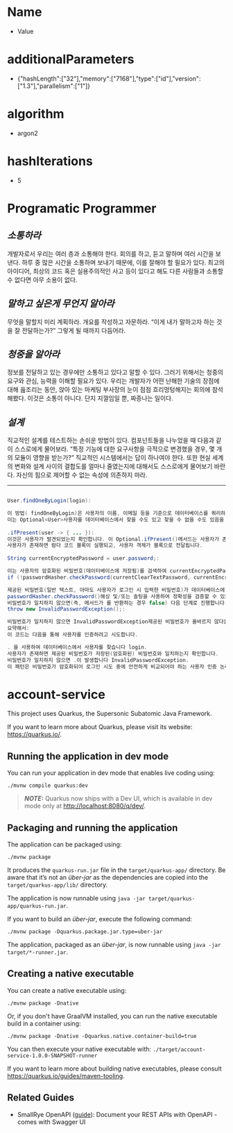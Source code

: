 
# Name	
- Value
# additionalParameters
- {"hashLength":["32"],"memory":["7168"],"type":["id"],"version":["1.3"],"parallelism":["1"]}
# algorithm	
- argon2
# hashIterations	
- 5











# Programatic Programmer

## _소통하라_
개발자로서 우리는 여러 층과 소통해야 한다. 회의를 하고, 듣고 말하며 여러 시간을 보낸다. 하루 중 많은 시간을 소통하며 보내기 때문에, 이를 잘해야 할 필요가 있다. 최고의 아이디어, 최상의 코드 혹은 실용주의적인 사고 등이 있다고 해도 다른 사람들과 소통할 수 없다면 아무 소용이 없다.

## _말하고 싶은게 무언지 알아라_
무엇을 말할지 미리 계획하라. 개요를 작성하고 자문하라. “이게 내가 말하고자 하는 것을 잘 전달하는가?” 그렇게 될 때까지 다듬어라.

## _청중을 알아라_
정보를 전달하고 있는 경우에만 소통하고 있다고 말할 수 있다. 그러기 위해서는 청중의 요구와 관심, 능력을 이해할 필요가 있다. 우리는 개발자가 어떤 난해한 기술의 장점에 대해 읊조리는 동안, 앉아 있는 마케팅 부사장의 눈이 점점 흐리멍텅해지는 회의에 참석해봤다. 이것은 소통이 아니다. 단지 지껄임일 뿐, 짜증나는 일이다.

## _설계_
직교적인 설계를 테스트하는 손쉬운 방법이 있다. 컴포넌트들을 나누었을 때 다음과 같이 스스로에게 물어보라. “특정 기능에 대한 요구사항을 극적으로 변경했을 경우, 몇 개의 모듈이 영향을 받는가?” 직교적인 시스템에서는 답이 하나여야 한다.
또한 현실 세계의 변화와 설계 사이의 결합도를 얼마나 줄였는지에 대해서도 스스로에게 물어보기 바란다. 자신의 힘으로 제어할 수 없는 속성에 의존하지 마라.

---

```java

User.findOneByLogin(login):

이 방법( findOneByLogin)은 사용자의 이름, 이메일 등을 기준으로 데이터베이스를 쿼리하여 사용자를 찾을 가능성이 높습니다 login.
이는 Optional<User>사용자를 데이터베이스에서 찾을 수도 있고 찾을 수 없을 수도 있음을 의미하는 를 반환합니다.
    
.ifPresent(user -> { ... }):
이것은 사용자가 발견되었는지 확인합니다. 이 Optional.ifPresent()메서드는 사용자가 존재하는 경우(즉, 존재하는 경우) 실행되는 람다 표현식을 사용합니다.
사용자가 존재하면 람다 코드 블록이 실행되고, 사용자 객체가 블록으로 전달됩니다.
    
String currentEncryptedPassword = user.password;:

이는 사용자의 암호화된 비밀번호(데이터베이스에 저장됨)를 검색하여 currentEncryptedPassword변수에 저장합니다.
if (!passwordHasher.checkPassword(currentClearTextPassword, currentEncryptedPassword)):

제공된 비밀번호(일반 텍스트, 아마도 사용자가 로그인 시 입력한 비밀번호)가 데이터베이스에 저장된 암호화된 비밀번호와 일치하는지 확인합니다.
passwordHasher.checkPassword()해싱 및/또는 솔팅을 사용하여 정확성을 검증할 수 있으며, 일반 텍스트 비밀번호와 암호화된 비밀번호를 비교하는 방법입니다.
비밀번호가 일치하지 않으면(즉, 메서드가 를 반환하는 경우 false) 다음 단계로 진행합니다.
throw new InvalidPasswordException();:

비밀번호가 일치하지 않으면 InvalidPasswordException제공된 비밀번호가 올바르지 않다는 것을 나타내는 이 발생합니다.
요약해서:
이 코드는 다음을 통해 사용자를 인증하려고 시도합니다.

. 을 사용하여 데이터베이스에서 사용자를 찾습니다 login.
사용자가 존재하면 제공된 비밀번호가 저장된(암호화된) 비밀번호와 일치하는지 확인합니다.
비밀번호가 일치하지 않으면 .이 발생합니다 InvalidPasswordException.
이 패턴은 비밀번호가 암호화되어 로그인 시도 중에 안전하게 비교되어야 하는 사용자 인증 논리에서 흔히 사용됩니다.

```
























# account-service

This project uses Quarkus, the Supersonic Subatomic Java Framework.

If you want to learn more about Quarkus, please visit its website: <https://quarkus.io/>.

## Running the application in dev mode

You can run your application in dev mode that enables live coding using:

```shell script
./mvnw compile quarkus:dev
```

> **_NOTE:_**  Quarkus now ships with a Dev UI, which is available in dev mode only at <http://localhost:8080/q/dev/>.

## Packaging and running the application

The application can be packaged using:

```shell script
./mvnw package
```

It produces the `quarkus-run.jar` file in the `target/quarkus-app/` directory.
Be aware that it’s not an _über-jar_ as the dependencies are copied into the `target/quarkus-app/lib/` directory.

The application is now runnable using `java -jar target/quarkus-app/quarkus-run.jar`.

If you want to build an _über-jar_, execute the following command:

```shell script
./mvnw package -Dquarkus.package.jar.type=uber-jar
```

The application, packaged as an _über-jar_, is now runnable using `java -jar target/*-runner.jar`.

## Creating a native executable

You can create a native executable using:

```shell script
./mvnw package -Dnative
```

Or, if you don't have GraalVM installed, you can run the native executable build in a container using:

```shell script
./mvnw package -Dnative -Dquarkus.native.container-build=true
```

You can then execute your native executable with: `./target/account-service-1.0.0-SNAPSHOT-runner`

If you want to learn more about building native executables, please consult <https://quarkus.io/guides/maven-tooling>.

## Related Guides

- SmallRye OpenAPI ([guide](https://quarkus.io/guides/openapi-swaggerui)): Document your REST APIs with OpenAPI - comes with Swagger UI
